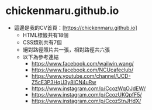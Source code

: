 # chickenmaru.github.io
* 這邊是我的CV首頁：[https://chickenmaru.github.io]
  * HTML標籤共有18個
  * CSS類別共有7個
  * 絕對路徑照片共一張，相對路徑共六張
  * 以下為參考連結
    * https://www.facebook.com/wailwin.wang/
    * https://www.facebook.com/NCUcafeclub/
    * https://www.youtube.com/channel/UCD-Z5cE3P3HqU3y8ICN4uRw
    * https://www.instagram.com/p/CcozWqOJdEW/
    * https://www.instagram.com/p/CcozUKQpfF5/
    * https://www.instagram.com/p/CcozStnJHdX/  
